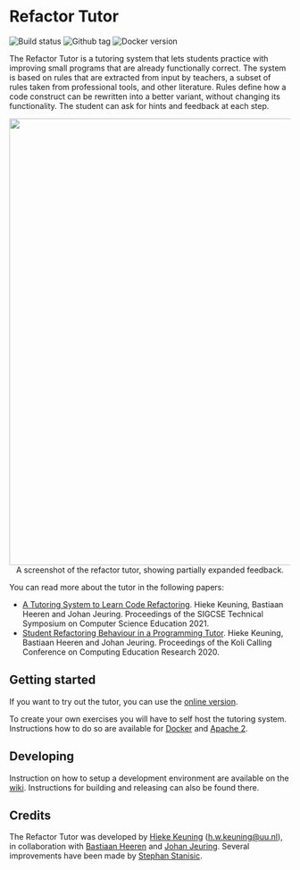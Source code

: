 # Refactor Tutor

![Build status](https://img.shields.io/github/actions/workflow/status/ideas-edu/refactor-tutor/build.yml)
![Github tag](https://img.shields.io/github/v/tag/ideas-edu/refactor-tutor?label=version)
![Docker version](https://img.shields.io/docker/v/stephanstanisic/refactor-tutor?label=docker%20hub)

The Refactor Tutor is a tutoring system that lets students practice with improving small programs that are already functionally correct. The system is based on rules that are extracted from input by teachers, a subset of rules taken from professional tools, and other literature. Rules define how a code construct can be rewritten into a better variant, without changing its functionality.
The student can ask for hints and feedback at each step.

<p align="center">
  <img src="https://stanisic.nl/EC.svg" width="800" /><br />
  A screenshot of the refactor tutor, showing partially expanded feedback.
</p>

You can read more about the tutor in the following papers:
* [A Tutoring System to Learn Code Refactoring](https://doi.org/10.1145/3408877.3432526). Hieke Keuning, Bastiaan Heeren and Johan Jeuring. Proceedings of the SIGCSE Technical Symposium on Computer Science Education 2021.
* [Student Refactoring Behaviour in a Programming Tutor](https://doi.org/10.1145/3428029.3428043). Hieke Keuning, Bastiaan Heeren and Johan Jeuring. Proceedings of the Koli Calling Conference on Computing Education Research 2020.

## Getting started

If you want to try out the tutor, you can use the [online version](https://ideas.science.uu.nl/rpt/).

To create your own exercises you will have to self host the tutoring system. Instructions how to do so are available for [Docker](wiki/Instructions-docker) and [Apache 2](wiki/Instructions-apache2).

## Developing

Instruction on how to setup a development environment are available on the [wiki](#). Instructions for building and releasing can also be found there.

## Credits
The Refactor Tutor was developed by [Hieke Keuning](https://github.com/hiekekeuning) (h.w.keuning@uu.nl), in collaboration with [Bastiaan Heeren](https://github.com/bastiaanheeren) and [Johan Jeuring](https://github.com/johanjeuring). Several improvements have been made by [Stephan Stanisic](https://github.com/stephanstanisic).
